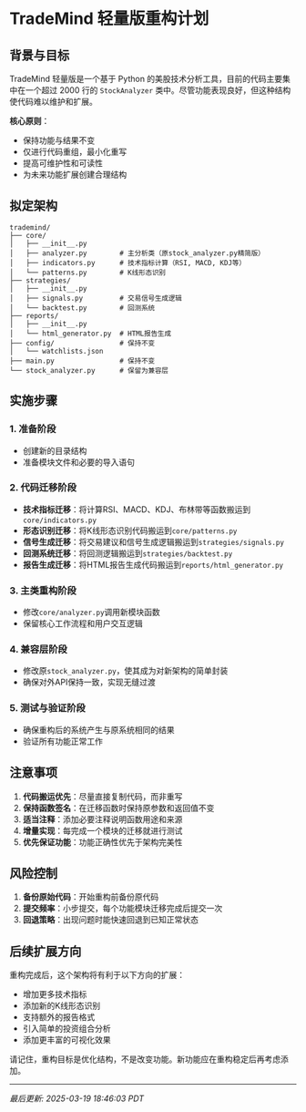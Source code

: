 # TradeMind 轻量版重构计划

## 背景与目标

TradeMind 轻量版是一个基于 Python 的美股技术分析工具，目前的代码主要集中在一个超过 2000 行的 `StockAnalyzer` 类中。尽管功能表现良好，但这种结构使代码难以维护和扩展。

**核心原则**：
- 保持功能与结果不变
- 仅进行代码重组，最小化重写
- 提高可维护性和可读性
- 为未来功能扩展创建合理结构

## 拟定架构

```
trademind/
├── core/
│   ├── __init__.py
│   ├── analyzer.py        # 主分析类（原stock_analyzer.py精简版）
│   ├── indicators.py      # 技术指标计算（RSI, MACD, KDJ等）
│   └── patterns.py        # K线形态识别
├── strategies/
│   ├── __init__.py
│   ├── signals.py         # 交易信号生成逻辑
│   └── backtest.py        # 回测系统
├── reports/
│   ├── __init__.py
│   └── html_generator.py  # HTML报告生成
├── config/                # 保持不变
│   └── watchlists.json
├── main.py                # 保持不变
└── stock_analyzer.py      # 保留为兼容层
```

## 实施步骤

### 1. 准备阶段
- 创建新的目录结构
- 准备模块文件和必要的导入语句

### 2. 代码迁移阶段
- **技术指标迁移**：将计算RSI、MACD、KDJ、布林带等函数搬运到`core/indicators.py`
- **形态识别迁移**：将K线形态识别代码搬运到`core/patterns.py`
- **信号生成迁移**：将交易建议和信号生成逻辑搬运到`strategies/signals.py`
- **回测系统迁移**：将回测逻辑搬运到`strategies/backtest.py`
- **报告生成迁移**：将HTML报告生成代码搬运到`reports/html_generator.py`

### 3. 主类重构阶段
- 修改`core/analyzer.py`调用新模块函数
- 保留核心工作流程和用户交互逻辑

### 4. 兼容层阶段
- 修改原`stock_analyzer.py`，使其成为对新架构的简单封装
- 确保对外API保持一致，实现无缝过渡

### 5. 测试与验证阶段
- 确保重构后的系统产生与原系统相同的结果
- 验证所有功能正常工作

## 注意事项

1. **代码搬运优先**：尽量直接复制代码，而非重写
2. **保持函数签名**：在迁移函数时保持原参数和返回值不变
3. **适当注释**：添加必要注释说明函数用途和来源
4. **增量实现**：每完成一个模块的迁移就进行测试
5. **优先保证功能**：功能正确性优先于架构完美性

## 风险控制

1. **备份原始代码**：开始重构前备份原代码
2. **提交频率**：小步提交，每个功能模块迁移完成后提交一次
3. **回退策略**：出现问题时能快速回退到已知正常状态

## 后续扩展方向

重构完成后，这个架构将有利于以下方向的扩展：
- 增加更多技术指标
- 添加新的K线形态识别
- 支持额外的报告格式
- 引入简单的投资组合分析
- 添加更丰富的可视化效果

请记住，重构目标是优化结构，不是改变功能。新功能应在重构稳定后再考虑添加。

---
*最后更新: 2025-03-19 18:46:03 PDT*
